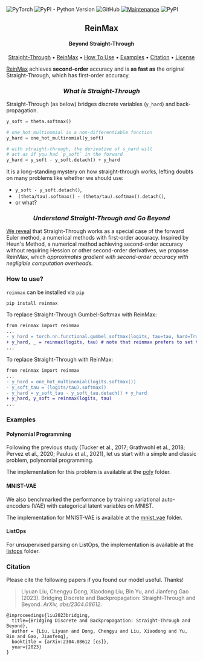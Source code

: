 ![PyTorch](https://img.shields.io/badge/PyTorch-%23EE4C2C.svg?style=flat&logo=PyTorch&logoColor=white)
![PyPI - Python Version](https://img.shields.io/pypi/pyversions/reinmax) 
![GitHub](https://img.shields.io/github/license/microsoft/reinmax) 
[![Maintenance](https://img.shields.io/badge/doc-yes-success.svg)](https://microsoft.github.io/reinmax/) 
![PyPI](https://img.shields.io/pypi/v/reinmax) 

<h2 align="center">ReinMax</h2>
<h4 align="center"> Beyond Straight-Through</h4>

<p align="center">
  <a href="#st">Straight-Through</a> •
  <a href="#reinmax">ReinMax</a> •
  <a href="#how-to-use">How To Use</a> •
  <a href="#examples">Examples</a> •
  <a href="#citation">Citation</a> •
  <a href="https://github.com/microsoft/reinmax/tree/main/LICENSE">License</a>
</p>

[ReinMax](https://arxiv.org/pdf/2304.08612.pdf) achieves **second-order** accuracy and is **as fast as** the original Straight-Through, which has first-order accuracy.

<h3 align="center" id="st"><i>What is Straight-Through</i></h4>
<!-- ## Straight-Through and How It Works -->

Straight-Through (as below) bridges discrete variables (`y_hard`) and back-propagation. 
```python
y_soft = theta.softmax()

# one_hot_multinomial is a non-differentiable function
y_hard = one_hot_multinomial(y_soft) 

# with straight-through, the derivative of s_hard will
# act as if you had `p_soft` in the forward
y_hard = y_soft - y_soft.detach() + y_hard 
```
It is a long-standing mystery on how straight-through works, lefting doubts on many problems like whether we should use:
- `y_soft - y_soft.detach()`,
- ` (theta/tau).softmax() - (theta/tau).softmax().detach()`,
- or what?



<h3 align="center" id="reinmax"><i>Understand Straight-Through and Go Beyond</i></h3>
<!-- ## Better Performance with Negligible Computation Overheads -->

[We reveal](https://arxiv.org/pdf/2304.08612.pdf) that Straight-Through works as a special case of the forward Euler method, a numerical methods with first-order accuracy. 
Inspired by Heun's Method, a numerical method achieving second-order accuracy without requiring Hession or other second-order derivatives, we propose ReinMax, which *approximates gradient with second-order accuracy with negligible computation overheads.*

### **How to use?**

`reinmax` can be installed via `pip`
```
pip install reinmax
```

To replace Straight-Through Gumbel-Softmax with ReinMax: 

```diff
from reinmax import reinmax
...
- y_hard = torch.nn.functional.gumbel_softmax(logits, tau=tau, hard=True)
+ y_hard, _ = reinmax(logits, tau) # note that reinmax prefers to set tau >= 1, while gumbel-softmax prefers to set tau < 1
...
```

To replace Straight-Through with ReinMax:
```diff
from reinmax import reinmax
...
- y_hard = one_hot_multinomial(logits.softmax()) 
- y_soft_tau = (logits/tau).softmax()
- y_hard = y_soft_tau - y_soft_tau.detach() + y_hard 
+ y_hard, y_soft = reinmax(logits, tau) 
...
```
### **Examples**

#### **Polynomial Programming**
Following the previous study (Tucker et al., 2017; Grathwohl et al., 2018; Pervez et al., 2020;
Paulus et al., 2021), let us start with a simple and classic problem, polynomial programming. 

The implementation for this problem is available at the [poly](https://github.com/LiyuanLucasLiu/reinmax_examples/tree/main/poly) folder. 

#### **MNIST-VAE**
We also benchmarked the performance by training variational auto-encoders (VAE) with
categorical latent variables on MNIST. 

The implementation for MNIST-VAE is available at the [mnist_vae](https://github.com/LiyuanLucasLiu/reinmax_examples/tree/main/mnist_vae) folder. 

#### **ListOps**
For unsupervised parsing on ListOps, the implementation is available at the [listops](https://github.com/LiyuanLucasLiu/reinmax_examples/tree/main/listops) folder. 

### **Citation**
Please cite the following papers if you found our model useful. Thanks!

>Liyuan Liu, Chengyu Dong, Xiaodong Liu, Bin Yu, and Jianfeng Gao (2023). Bridging Discrete and Backpropagation: Straight-Through and Beyond. *ArXiv, abs/2304.08612*.
```
@inproceedings{liu2023bridging,
  title={Bridging Discrete and Backpropagation: Straight-Through and Beyond},
  author = {Liu, Liyuan and Dong, Chengyu and Liu, Xiaodong and Yu, Bin and Gao, Jianfeng},
  booktitle = {arXiv:2304.08612 [cs]},
  year={2023}
}
```